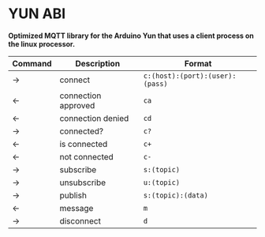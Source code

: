 # YUN ABI

**Optimized MQTT library for the Arduino Yun that uses a client process on the linux processor.**

Command | Description | Format
---|---|---
→ | connect | `c:(host):(port):(user):(pass)`
← | connection approved | `ca`
← | connection denied | `cd`
→ | connected? | `c?`
← | is connected | `c+`
← | not connected | `c-`
→ | subscribe | `s:(topic)`
→ | unsubscribe | `u:(topic)`
→ | publish | `s:(topic):(data)`
← | message | `m`
→ | disconnect | `d`

